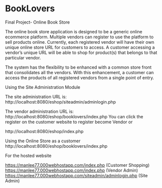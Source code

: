 # BookLovers
Final Project- Online Book Store

The online book store application is designed to be a generic online ecommerce platform. Multiple vendors can register to use the platform to sell products online. Currently, each registered vendor will have their own unique online store URL for customers to access. A customer accessing a vendor’s unique URL will be able to shop for product(s) that belongs to that particular vendor. 
 
The system has the flexibility to be enhanced with a common store front that consolidates all the vendors. With this enhancement, a customer can access the products of all registered vendors from a single point of entry. 

Using the Site Administration Module 
 
The site administration URL is:
http://localhost:8080/eshop/siteadmin/adminlogin.php 


The vendor administration URL is: 
http://localhost:8080/eshop/booklovers/index.php
You can click the register on the customer website to register become Vendor or

http://localhost:8080/eshop/index.php

Using the Online Store as a customer 
http://localhost:8080/eshop/booklovers/index.php

For the hosted website

https://manlee77.000webhostapp.com/index.php (Customer Shopping)
https://manlee77.000webhostapp.com/index.php (Vendor Admin)
https://manlee77.000webhostapp.com/siteadmin/adminlogin.php (Site Admin)



